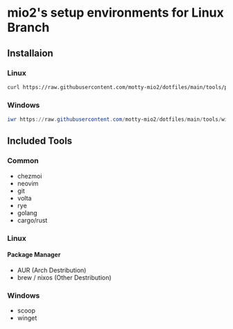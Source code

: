 # mio2's setup environments for Linux Branch

## Installaion

### Linux

```bash
curl https://raw.githubusercontent.com/motty-mio2/dotfiles/main/tools/posix/setup.sh | bash
```

### Windows

```powershell
iwr https://raw.githubusercontent.com/motty-mio2/dotfiles/main/tools/windows/setup.ps1 | iex
```

## Included Tools

### Common

- chezmoi
- neovim
- git
- volta
- rye
- golang
- cargo/rust

### Linux

#### Package Manager

- AUR (Arch Destribution)
- brew / nixos (Other Destribution)

### Windows

- scoop
- winget
